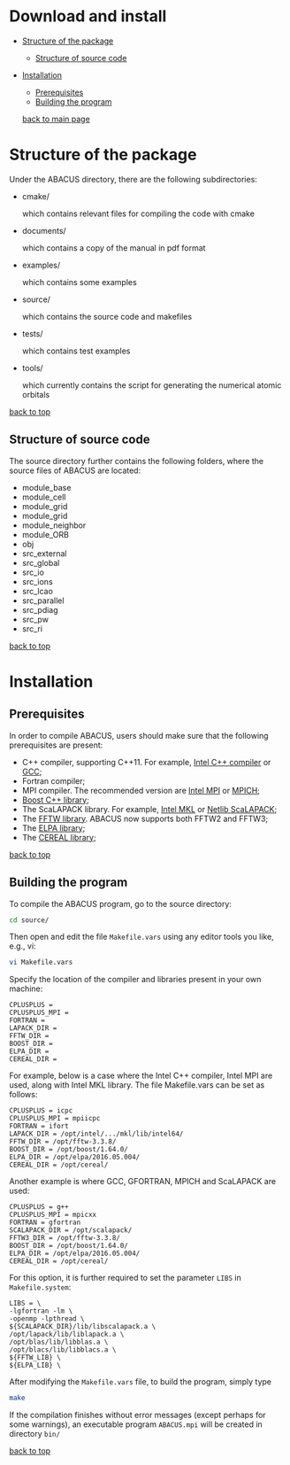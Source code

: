 # Download and install

- [Structure of the package](#structure-of-the-package)
  - [Structure of source code](#structure-of-source-code)
- [Installation](#installation)
  - [Prerequisites](#prerequisites)
  - [Building the program](#building-the-program)

  [back to main page](#../install.md)  

# Structure of the package
Under the ABACUS directory, there are the following subdirectories:

- cmake/

  which contains relevant files for compiling the code with cmake
- documents/

  which contains a copy of the manual in pdf format
- examples/

  which contains some examples
- source/

  which contains the source code and makefiles
- tests/

  which contains test examples
- tools/

  which currently contains the script for generating the numerical atomic orbitals

[back to top](#download-and-install)

## Structure of source code
The source directory further contains the following folders, where the source files of ABACUS are located:
- module_base
- module_cell
- module_grid
- module_grid
- module_neighbor
- module_ORB
- obj
- src_external
- src_global
- src_io
- src_ions
- src_lcao
- src_parallel
- src_pdiag
- src_pw
- src_ri

[back to top](#download-and-install)

# Installation

## Prerequisites
In order to compile ABACUS, users should make sure that the following prerequisites are
present:

- C++ compiler, supporting C++11. For example, [Intel C++ compiler](https://software.intel.com/enus/c-compilers) or [GCC](https://gcc.gnu.org/);
- Fortran compiler;
- MPI compiler. The recommended version are [Intel MPI](https://software.intel.com/enus/mpi-library) or [MPICH](https://www.mpich.org/);
- [Boost C++ library](https://www.boost.org/);
- The ScaLAPACK library. For example, [Intel MKL](https://software.intel.com/en-us/mkl)
or [Netlib ScaLAPACK](http://www.netlib.org/scalapack/);
- The [FFTW library](http://www.fftw.org/). ABACUS now supports both FFTW2 and
FFTW3;
- The [ELPA library](https://elpa.mpcdf.mpg.de/);
- The [CEREAL library](https://uscilab.github.io/cereal/);

[back to top](#download-and-install)

## Building the program
To compile the ABACUS program, go to the source directory:
```bash
cd source/
```
Then open and edit the file `Makefile.vars` using any editor tools you like, e.g., vi:
```bash
vi Makefile.vars
```
Specify the location of the compiler and libraries present in your own machine:
```
CPLUSPLUS =
CPLUSPLUS_MPI =
FORTRAN =
LAPACK_DIR =
FFTW_DIR =
BOOST_DIR = 
ELPA_DIR =
CEREAL_DIR =
```
For example, below is a case where the Intel C++ compiler, Intel MPI are used, along with Intel MKL library. The file Makefile.vars can be set as
follows:
```
CPLUSPLUS = icpc
CPLUSPLUS_MPI = mpiicpc
FORTRAN = ifort
LAPACK_DIR = /opt/intel/.../mkl/lib/intel64/
FFTW_DIR = /opt/fftw-3.3.8/
BOOST_DIR = /opt/boost/1.64.0/
ELPA_DIR = /opt/elpa/2016.05.004/
CEREAL_DIR = /opt/cereal/
```
Another example is where GCC, GFORTRAN, MPICH and ScaLAPACK are used:
```
CPLUSPLUS = g++
CPLUSPLUS_MPI = mpicxx
FORTRAN = gfortran
SCALAPACK_DIR = /opt/scalapack/
FFTW3_DIR = /opt/fftw-3.3.8/
BOOST_DIR = /opt/boost/1.64.0/
ELPA_DIR = /opt/elpa/2016.05.004/
CEREAL_DIR = /opt/cereal/
```
For this option, it is further required to set the parameter `LIBS` in `Makefile.system`:
```
LIBS = \
-lgfortran -lm \
-openmp -lpthread \
${SCALAPACK_DIR}/lib/libscalapack.a \
/opt/lapack/lib/liblapack.a \
/opt/blas/lib/libblas.a \
/opt/blacs/lib/libblacs.a \
${FFTW_LIB} \
${ELPA_LIB} \
```
After modifying the `Makefile.vars` file, to build the program, simply type
```bash
make
```
If the compilation finishes without error messages (except perhaps for some warnings), an executable program `ABACUS.mpi` will be created in directory `bin/`

[back to top](#download-and-install)